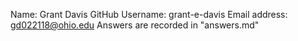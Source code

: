 Name: Grant Davis
GitHub Username: grant-e-davis
Email address: gd022118@ohio.edu
Answers are recorded in "answers.md"
